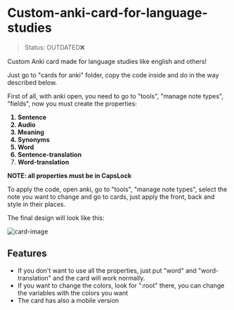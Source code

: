 # Custom-anki-card-for-language-studies

> Status: OUTDATED❌

<p>Custom Anki card made for language studies like english and others!</p>

<p>Just go to "cards for anki" folder, copy the code inside and do in the way described below.</p>

First of all, with anki open, you need to go to "tools", "manage note types", "fields", now you must create the properties:
<ol>
<strong><li>Sentence
        <li>Audio</li>
        <li>Meaning</li>
        <li>Synonyms</li>
        <li>Word</li>
        <li>Sentence-translation</li>
        <li>Word-translation</strong></li>
</ol>
<p><strong>NOTE: all properties must be in CapsLock</strong></p>

To apply the code, open anki, go to "tools", "manage note types", select the note you want to change and go to cards, just apply the front, back and style in their places.

The final design will look like this:

![card-image](https://user-images.githubusercontent.com/85968341/221302157-cd13be59-15d4-40ed-9f67-c0698a29b758.png)

## Features

<ul>
  <li>If you don't want to use all the properties, just put "word" and "word-translation" and the card will work normally.</li>
  <li>If you want to change the colors, look for ":root" there, you can change the variables with the colors you want</li>
  <li>The card has also a mobile version</li>
</ul>
